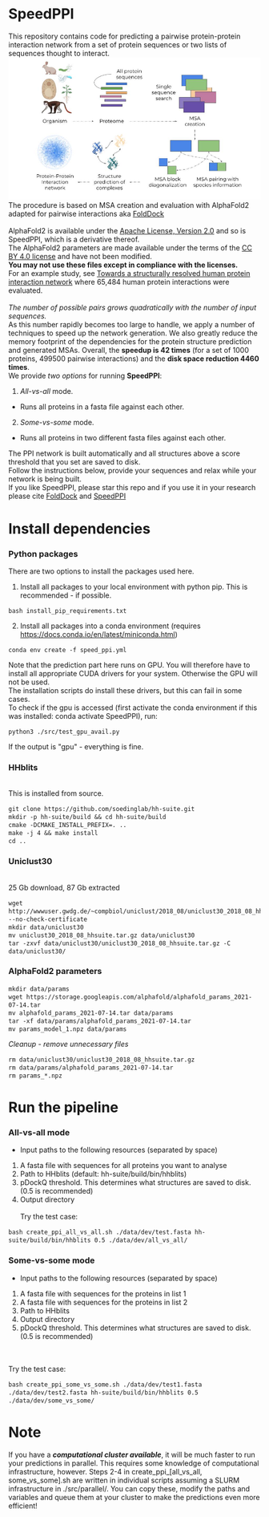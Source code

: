 # SpeedPPI

This repository contains code for predicting a pairwise protein-protein interaction network from a set of protein sequences or two lists of sequences thought to interact.
\
<img src="./procedure.jpg"/>
\
The procedure is based on MSA creation and evaluation with AlphaFold2 adapted for pairwise interactions aka [FoldDock](https://www.nature.com/articles/s41467-022-28865-w)
\
\
AlphaFold2 is available under the [Apache License, Version 2.0](http://www.apache.org/licenses/LICENSE-2.0) and so is SpeedPPI, which is a derivative thereof.  \
The AlphaFold2 parameters are made available under the terms of the [CC BY 4.0 license](https://creativecommons.org/licenses/by/4.0/legalcode) and have not been modified.
\
**You may not use these files except in compliance with the licenses.**
\
For an example study, see [Towards a structurally resolved human protein interaction network](https://www.nature.com/articles/s41594-022-00910-8) where 65,484 human protein interactions were evaluated.
\
\
*The number of possible pairs grows quadratically with the number of input sequences.* \
As this number rapidly becomes too large to handle, we apply a number of techniques to speed up the
network generation. We also greatly reduce the memory footprint of the dependencies for the protein structure prediction and generated MSAs. Overall, the **speedup is 42 times** (for a set of 1000 proteins, 499500 pairwise interactions) and the **disk space reduction 4460 times**.
\
We provide *two options* for running **SpeedPPI**:
1. *All-vs-all* mode.
- Runs all proteins in a fasta file against each other.
2. *Some-vs-some* mode.
- Runs all proteins in two different fasta files against each other.

The PPI network is built automatically and all structures above a score threshold that you set are
saved to disk.
\
Follow the instructions below, provide your sequences and relax while your network is being built.
\
If you like SpeedPPI, please star this repo and if you use it in your research please cite [FoldDock](https://www.nature.com/articles/s41467-022-28865-w) and [SpeedPPI](link)


# Install dependencies

### Python packages

There are two options to install the packages used here.

1. Install all packages to your local environment with python pip.
This is recommended - if possible.
```
bash install_pip_requirements.txt
```
2. Install all packages into a conda environment (requires https://docs.conda.io/en/latest/miniconda.html)
```
conda env create -f speed_ppi.yml
```

Note that the prediction part here runs on GPU. You will therefore have to install all appropriate CUDA drivers for your system. Otherwise the GPU will not be used. \
The installation scripts do install these drivers, but this can fail in some cases. \
To check if the gpu is accessed (first activate the conda environment if this was installed: conda activate SpeedPPI), run:
```
python3 ./src/test_gpu_avail.py
```
If the output is "gpu" - everything is fine.

### HHblits
\
This is installed from source.
```
git clone https://github.com/soedinglab/hh-suite.git
mkdir -p hh-suite/build && cd hh-suite/build
cmake -DCMAKE_INSTALL_PREFIX=. ..
make -j 4 && make install
cd ..
```

### Uniclust30
\
25 Gb download, 87 Gb extracted
```
wget http://wwwuser.gwdg.de/~compbiol/uniclust/2018_08/uniclust30_2018_08_hhsuite.tar.gz --no-check-certificate
mkdir data/uniclust30
mv uniclust30_2018_08_hhsuite.tar.gz data/uniclust30
tar -zxvf data/uniclust30/uniclust30_2018_08_hhsuite.tar.gz -C data/uniclust30/
```

### AlphaFold2 parameters
```
mkdir data/params
wget https://storage.googleapis.com/alphafold/alphafold_params_2021-07-14.tar
mv alphafold_params_2021-07-14.tar data/params
tar -xf data/params/alphafold_params_2021-07-14.tar
mv params_model_1.npz data/params
```

*Cleanup - remove unnecessary files*
```
rm data/uniclust30/uniclust30_2018_08_hhsuite.tar.gz
rm data/params/alphafold_params_2021-07-14.tar
rm params_*.npz
```

# Run the pipeline

###  All-vs-all mode
- Input paths to the following resources (separated by space)
1. A fasta file with sequences for all proteins you want to analyse
2. Path to HHblits (default: hh-suite/build/bin/hhblits)
3. pDockQ threshold. This determines what structures are saved to disk. (0.5 is recommended)
4. Output directory
\
\
Try the test case:
```
bash create_ppi_all_vs_all.sh ./data/dev/test.fasta hh-suite/build/bin/hhblits 0.5 ./data/dev/all_vs_all/
```

###  Some-vs-some mode
- Input paths to the following resources (separated by space)
1. A fasta file with sequences for the proteins in list 1
2. A fasta file with sequences for the proteins in list 2
3. Path to HHblits
4. Output directory
5. pDockQ threshold. This determines what structures are saved to disk. (0.5 is recommended)

\
\
Try the test case:
```
bash create_ppi_some_vs_some.sh ./data/dev/test1.fasta ./data/dev/test2.fasta hh-suite/build/bin/hhblits 0.5 ./data/dev/some_vs_some/
```

# Note
If you have a ***computational cluster available***, it will be much faster to run your predictions in parallel. This requires some knowledge of computational infrastructure, however. Steps 2-4 in create_ppi_[all_vs_all, some_vs_some].sh are written in individual scripts assuming a SLURM infrastructure in ./src/parallel/. You can copy these, modify the paths and variables and queue them at your cluster to make the predictions even more efficient!
